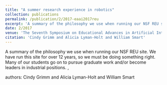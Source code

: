 ```yaml
---
title: "A summer research experience in robotics"
collection: publications
permalink: /publication/2/2017-eaai2017reu
excerpt: 'A summary of the philosophy we use when running our NSF REU site. We have run this site for over 12 years, so we must be doing something right. Many of our students go on to pursue graduate work and/or become leaders in industrial positions. , '
date: 2/2017
venue: 'The Seventh Symposium on Educational Advances in Artificial Intelligence '
citation: 'Cindy Grimm and Alicia Lyman-Holt and William Smart'
---
```

A summary of the philosophy we use when running our NSF REU site. We have run this site for over 12 years, so we must be doing something right. Many of our students go on to pursue graduate work and/or become leaders in industrial positions. , 

authors: Cindy Grimm and Alicia Lyman-Holt and William Smart